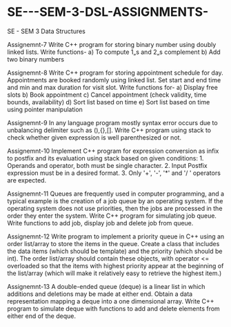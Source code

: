 # SE---SEM-3-DSL-ASSIGNMENTS-
SE - SEM 3 Data Structures


Assignemnt-7
Write C++ program for storing binary number using doubly
linked lists. Write functions- a) To compute 1„s and 2„s complement b)
Add two binary numbers

Assignemnt-8
Write C++ program for storing appointment schedule for day. Appointments
are booked randomly using linked list. Set start and end time and min and
max duration for visit slot. Write functions for- a) Display free slots b) Book
appointment c) Cancel appointment (check validity, time bounds,
availability) d) Sort list based on time e) Sort list based on time using
pointer manipulation

Assignemnt-9
In any language program mostly syntax error occurs due to
unbalancing delimiter such as (),{},[]. Write C++ program using
stack to check whether given expression is well parenthesized or
not.

Assignemnt-10
Implement C++ program for expression conversion as infix to
postfix and its evaluation using stack based on given
conditions: 1. Operands and operator, both must be single
character. 2. Input Postfix expression must be in a desired
format. 3. Only '+', '-', '*' and '/ ' operators are expected.

Assignemnt-11
Queues are frequently used in computer programming, and a
typical example is the creation of a job queue by an operating
system. If the operating system does not use priorities, then
the jobs are processed in the order they enter the system.
Write C++ program for simulating job queue. Write
functions to add job, display job and delete job from queue.

Assignemnt-12
Write program to implement a priority queue in C++ using
an order list/array to store the items in the queue. Create a
class that includes the data items (which should be template)
and the priority (which should be int). The order list/array
should contain these objects, with operator <= overloaded so
that the items with highest priority appear at the beginning of
the list/array (which will make it relatively easy to retrieve the
highest item.)

Assignemnt-13
A double-ended queue (deque) is a linear list in which additions and deletions may be
made at either end. Obtain a data representation mapping a deque into a one dimensional array. 
Write C++ program to simulate deque with functions to add and delete elements from either end of the deque.
